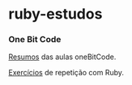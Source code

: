 # ruby-estudos
 
### One Bit Code
[Resumos](https://github.com/Elisangelamsilva/ruby-estudos/blob/master/oneBitCode/README.md) das aulas oneBitCode.

[Exercícios](https://github.com/Elisangelamsilva/ruby-estudos/tree/master/repetition_exercises_ruby) de repetição com Ruby.